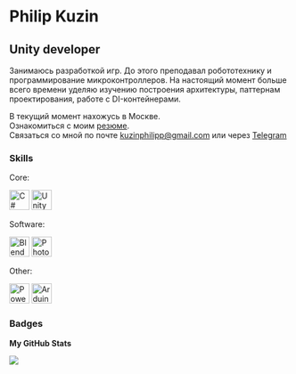 Philip Kuzin
=====================================================================================================================================

Unity developer
-----------------

Занимаюсь разработкой игр. До этого преподавал робототехнику и программирование микроконтроллеров. На настоящий момент больше всего времени уделяю изучению построения архитектуры, паттернам проектирования, работе с DI-контейнерами. 

В текущий момент нахожусь в Москве. <br />
Ознакомиться с моим [резюме](https://hh.ru/resume/368c034dff082b28bb0039ed1f556f41335669?customDomain=1). <br />
Связаться со мной по почте [kuzinphilipp@gmail.com](mailto:kuzinphilipp@gmail.com) или через [Telegram](https://t.me/oldroots) <br />

### Skills

Core:
<p align="left">
<a href="https://docs.microsoft.com/en-us/dotnet/csharp/" target="_blank" rel="noreferrer"><img src="https://raw.githubusercontent.com/danielcranney/readme-generator/main/public/icons/skills/csharp-colored.svg" width="36" height="36" alt="C#" /></a>
<a href="https://unity.com/" target="_blank" rel="noreferrer"><img src="https://www.vectorlogo.zone/logos/unity3d/unity3d-icon.svg" width="36" height="36" alt="Unity" /></a>

Software:
<p align="left">
<a href="https://www.blender.org/" target="_blank" rel="noreferrer"><img src="https://raw.githubusercontent.com/danielcranney/readme-generator/main/public/icons/skills/blender-colored.svg" width="36" height="36" alt="Blender" /></a>
<a href="https://www.adobe.com/uk/products/photoshop.html" target="_blank" rel="noreferrer"><img src="https://raw.githubusercontent.com/danielcranney/readme-generator/main/public/icons/skills/photoshop-colored.svg" width="36" height="36" alt="Photoshop" /></a>

Other:
<p align="left">
<a href="https://learn.microsoft.com/ru-ru/powershell/" target="_blank" rel="noreferrer"><img src="https://github.com/file-icons/icons/blob/master/svg/PowerShell.svg" width="36" height="36" alt="PowerShell" /></a>
<a href="https://store.arduino.cc/?gclid=Cj0KCQjw2eilBhCCARIsAG0Pf8uueBifykWcsSS4LPESeGQfxGVKJYnzV7bz471XfknQJy_1VINVWM8aAkLtEALw_wcB" target="_blank" rel="noreferrer"><img src="https://raw.githubusercontent.com/danielcranney/readme-generator/main/public/icons/skills/arduino-colored.svg" width="36" height="36" alt="Arduino" /></a></p>

### Badges

<b>My GitHub Stats</b>

<a href="http://www.github.com/PhilipKuzin"><img src="https://github-readme-streak-stats.herokuapp.com/?user=PhilipKuzin&stroke=ffffff&background=1c1917&ring=0891b2&fire=0891b2&currStreakNum=ffffff&currStreakLabel=0891b2&sideNums=ffffff&sideLabels=ffffff&dates=ffffff&hide_border=true" /></a>
